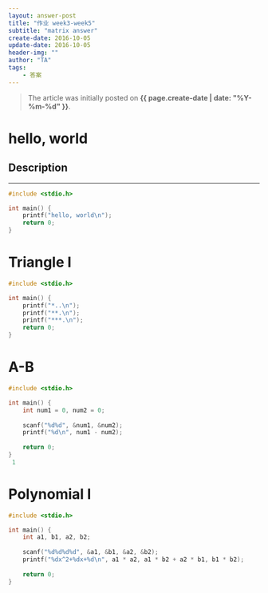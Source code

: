 ```yaml
---
layout: answer-post
title: "作业 week3-week5"
subtitle: "matrix answer"
create-date: 2016-10-05
update-date: 2016-10-05
header-img: ""
author: "TA"
tags:
    - 答案
---
```


> The article was initially posted on **{{ page.create-date | date: "%Y-%m-%d" }}**.


# hello, world

## Description
---
~~~ cpp
#include <stdio.h>

int main() {
    printf("hello, world\n");
    return 0;
}
~~~

# Triangle I

~~~ cpp
#include <stdio.h>

int main() {
    printf("*..\n");
    printf("**.\n");
    printf("***.\n");
    return 0;
}
~~~

# A-B

~~~ cpp
#include <stdio.h>

int main() {
    int num1 = 0, num2 = 0;
    
    scanf("%d%d", &num1, &num2);
    printf("%d\n", num1 - num2);
    
    return 0;
}
 1
~~~

# Polynomial I

~~~ cpp
#include <stdio.h>

int main() {
    int a1, b1, a2, b2;
    
    scanf("%d%d%d%d", &a1, &b1, &a2, &b2);
    printf("%dx^2+%dx+%d\n", a1 * a2, a1 * b2 + a2 * b1, b1 * b2);
    
    return 0;
}
~~~
